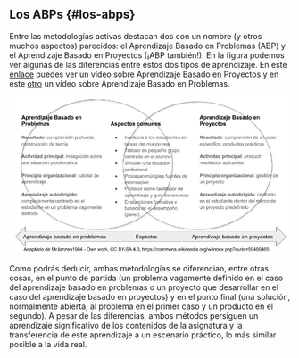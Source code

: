 ## Los ABPs {#los-abps}

Entre las metodologías activas destacan dos con un nombre \(y otros muchos aspectos\) parecidos: el Aprendizaje Basado en Problemas \(ABP\) y el Aprendizaje Basado en Proyectos \(¡ABP también!\). En la figura podemos ver algunas de las diferencias entre estos dos tipos de aprendizaje. En este [enlace](https://www.google.com/url?q=https://www.youtube.com/watch?v%3D-pD43AuUo80&sa=D&ust=1572945444164000) puedes ver un vídeo sobre Aprendizaje Basado en Proyectos y en este [otro](https://www.google.com/url?q=https://www.youtube.com/watch?v%3D_ChgOgarIlg&sa=D&ust=1572945444165000) un vídeo sobre Aprendizaje Basado en Problemas.

![](/images/image3.png)

Como podrás deducir, ambas metodologías se diferencian, entre otras cosas, en el punto de partida \(un problema vagamente definido en el caso del aprendizaje basado en problemas o un proyecto que desarrollar en el caso del aprendizaje basado en proyectos\) y en el punto final \(una solución, normalmente abierta, al problema en el primer caso y un producto en el segundo\). A pesar de las diferencias, ambos métodos persiguen un aprendizaje significativo de los contenidos de la asignatura y la transferencia de este aprendizaje a un escenario práctico, lo más similar posible a la vida real.

